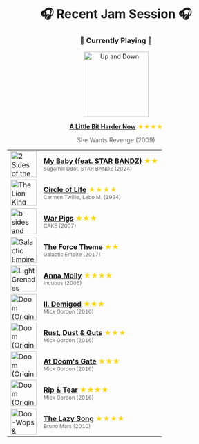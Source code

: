 <div align='center'>

# 🎧 Recent Jam Session 🎧

<h3>🎵 Currently Playing 🎵</h3>

<a href="https://open.spotify.com/track/5td7LYTivVH0MXXwin8QvE"><img src="https://i.scdn.co/image/ab67616d0000b27356f3f4957adbe9677d92f015" width="150" height="150" alt="Up and Down" /></a>

<b><a href="https://open.spotify.com/track/5td7LYTivVH0MXXwin8QvE">A Little Bit Harder Now</a></b><span style="color: gold;"> ★★★★</span>

<span style="color: #666;">She Wants Revenge (2009)</span>

<table style='margin: 0 auto; max-width: 550px;'>
<tr>
<td width="60"><a href="https://open.spotify.com/track/4TB1RXrxMFkVhQIXtf3ufN"><img src="https://i.scdn.co/image/ab67616d0000b273bc7b539f5d1b6a08493aed29" width="60" height="60" alt="2 Sides of the Story" /></a></td>
<td><b><a href="https://open.spotify.com/track/4TB1RXrxMFkVhQIXtf3ufN">My Baby (feat. STAR BANDZ)</a></b> <span style="color: gold;"> ★★</span><br><span style="font-size: 12px; color: #666;">Sugarhill Ddot, STAR BANDZ (2024)</span></td>
</tr>
<tr>
<td width="60"><a href="https://open.spotify.com/track/0HU5JnVaKNTWf6GykV9Zn8"><img src="https://i.scdn.co/image/ab67616d0000b273660aadbda2da6b1c2dd3d1a5" width="60" height="60" alt="The Lion King" /></a></td>
<td><b><a href="https://open.spotify.com/track/0HU5JnVaKNTWf6GykV9Zn8">Circle of Life</a></b> <span style="color: gold;"> ★★★★</span><br><span style="font-size: 12px; color: #666;">Carmen Twillie, Lebo M. (1994)</span></td>
</tr>
<tr>
<td width="60"><a href="https://open.spotify.com/track/5Cg6S5BXG6lXqjijSK9zFh"><img src="https://i.scdn.co/image/ab67616d0000b273548833f6039e45228205c4ad" width="60" height="60" alt="b-sides and rarities" /></a></td>
<td><b><a href="https://open.spotify.com/track/5Cg6S5BXG6lXqjijSK9zFh">War Pigs</a></b> <span style="color: gold;"> ★★★</span><br><span style="font-size: 12px; color: #666;">CAKE (2007)</span></td>
</tr>
<tr>
<td width="60"><a href="https://open.spotify.com/track/5tXNJRUcfrkBQGALWpx190"><img src="https://i.scdn.co/image/ab67616d0000b273763eb7add2bfa7483ef9cb28" width="60" height="60" alt="Galactic Empire" /></a></td>
<td><b><a href="https://open.spotify.com/track/5tXNJRUcfrkBQGALWpx190">The Force Theme</a></b> <span style="color: gold;"> ★★</span><br><span style="font-size: 12px; color: #666;">Galactic Empire (2017)</span></td>
</tr>
<tr>
<td width="60"><a href="https://open.spotify.com/track/0uLhNT7UIH3nZCCDZd3OBl"><img src="https://i.scdn.co/image/ab67616d0000b27358f4ef37dc0cdb68f858808d" width="60" height="60" alt="Light Grenades" /></a></td>
<td><b><a href="https://open.spotify.com/track/0uLhNT7UIH3nZCCDZd3OBl">Anna Molly</a></b> <span style="color: gold;"> ★★★★</span><br><span style="font-size: 12px; color: #666;">Incubus (2006)</span></td>
</tr>
<tr>
<td width="60"><a href="https://open.spotify.com/track/2CWuk0mpTlifRhTFDX3jS1"><img src="https://i.scdn.co/image/ab67616d0000b273aad36b64a1a78951b504bc4e" width="60" height="60" alt="Doom (Original Game Soundtrack)" /></a></td>
<td><b><a href="https://open.spotify.com/track/2CWuk0mpTlifRhTFDX3jS1">II. Demigod</a></b> <span style="color: gold;"> ★★★</span><br><span style="font-size: 12px; color: #666;">Mick Gordon (2016)</span></td>
</tr>
<tr>
<td width="60"><a href="https://open.spotify.com/track/19Ww94Uzf6DTXzRkRUQ3XA"><img src="https://i.scdn.co/image/ab67616d0000b273aad36b64a1a78951b504bc4e" width="60" height="60" alt="Doom (Original Game Soundtrack)" /></a></td>
<td><b><a href="https://open.spotify.com/track/19Ww94Uzf6DTXzRkRUQ3XA">Rust, Dust & Guts</a></b> <span style="color: gold;"> ★★★</span><br><span style="font-size: 12px; color: #666;">Mick Gordon (2016)</span></td>
</tr>
<tr>
<td width="60"><a href="https://open.spotify.com/track/2UKgx2oba7CltHLACr3xdT"><img src="https://i.scdn.co/image/ab67616d0000b273aad36b64a1a78951b504bc4e" width="60" height="60" alt="Doom (Original Game Soundtrack)" /></a></td>
<td><b><a href="https://open.spotify.com/track/2UKgx2oba7CltHLACr3xdT">At Doom's Gate</a></b> <span style="color: gold;"> ★★★</span><br><span style="font-size: 12px; color: #666;">Mick Gordon (2016)</span></td>
</tr>
<tr>
<td width="60"><a href="https://open.spotify.com/track/5soMJpcVhSrGrB4prvPL6P"><img src="https://i.scdn.co/image/ab67616d0000b273aad36b64a1a78951b504bc4e" width="60" height="60" alt="Doom (Original Game Soundtrack)" /></a></td>
<td><b><a href="https://open.spotify.com/track/5soMJpcVhSrGrB4prvPL6P">Rip & Tear</a></b> <span style="color: gold;"> ★★★★</span><br><span style="font-size: 12px; color: #666;">Mick Gordon (2016)</span></td>
</tr>
<tr>
<td width="60"><a href="https://open.spotify.com/track/1ExfPZEiahqhLyajhybFeS"><img src="https://i.scdn.co/image/ab67616d0000b273f6b55ca93bd33211227b502b" width="60" height="60" alt="Doo-Wops & Hooligans" /></a></td>
<td><b><a href="https://open.spotify.com/track/1ExfPZEiahqhLyajhybFeS">The Lazy Song</a></b> <span style="color: gold;"> ★★★★</span><br><span style="font-size: 12px; color: #666;">Bruno Mars (2010)</span></td>
</tr>
</table>
</div>

